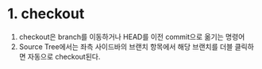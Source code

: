 # 1. checkout
1. checkout은 branch를 이동하거나 HEAD를 이전 commit으로 옮기는 명령어
2. Source Tree에서는 좌측 사이드바의 브랜치 항목에서 해당 브랜치를 더블 클릭하면 자동으로 checkout된다.